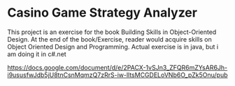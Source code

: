 # Casino Game Strategy Analyzer
 This project is an exercise for the book Building Skills in Object-Oriented Design. At the end of the book/Exercise, reader would acquire skills on Object Oriented Design and Programming. Actual exercise is in java, but i am doing it in c#.net
 
 https://docs.google.com/document/d/e/2PACX-1vSJn3_ZFQR6mZYsAR6Jh-i9ususfwJdb5jU8tnCsnMqmzQ7zRrS-iw-lltsMCGDELoVNb6O_pZk5Onu/pub
